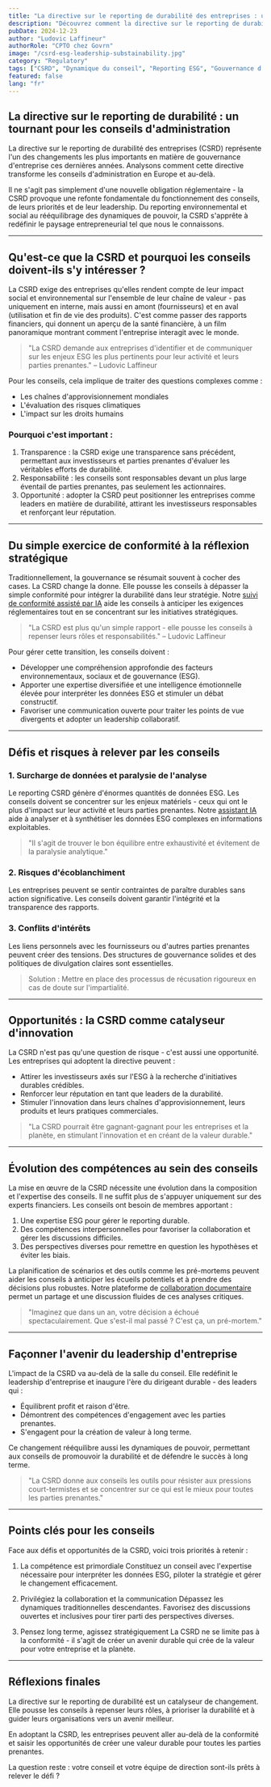```yaml
---
title: "La directive sur le reporting de durabilité des entreprises : un tournant pour les conseils d'administration"
description: "Découvrez comment la directive sur le reporting de durabilité des entreprises (CSRD) transforme la dynamique des conseils d'administration, les obligeant à repenser leurs rôles, leur expertise et leur approche de la durabilité à long terme."
pubDate: 2024-12-23
author: "Ludovic Laffineur"
authorRole: "CPTO chez Govrn"
image: "/csrd-esg-leadership-substainability.jpg"
category: "Regulatory"
tags: ["CSRD", "Dynamique du conseil", "Reporting ESG", "Gouvernance d'entreprise", "Durabilité"]
featured: false
lang: "fr"
---
```


## La directive sur le reporting de durabilité : un tournant pour les conseils d'administration

La directive sur le reporting de durabilité des entreprises (CSRD) représente l'un des changements les plus importants en matière de gouvernance d'entreprise ces dernières années. Analysons comment cette directive transforme les conseils d'administration en Europe et au-delà.

Il ne s'agit pas simplement d'une nouvelle obligation réglementaire - la CSRD provoque une refonte fondamentale du fonctionnement des conseils, de leurs priorités et de leur leadership. Du reporting environnemental et social au rééquilibrage des dynamiques de pouvoir, la CSRD s'apprête à redéfinir le paysage entrepreneurial tel que nous le connaissons.

---

## Qu'est-ce que la CSRD et pourquoi les conseils doivent-ils s'y intéresser ?

La CSRD exige des entreprises qu'elles rendent compte de leur impact social et environnemental sur l'ensemble de leur chaîne de valeur - pas uniquement en interne, mais aussi en amont (fournisseurs) et en aval (utilisation et fin de vie des produits). C'est comme passer des rapports financiers, qui donnent un aperçu de la santé financière, à un film panoramique montrant comment l'entreprise interagit avec le monde.

> "La CSRD demande aux entreprises d'identifier et de communiquer sur les enjeux ESG les plus pertinents pour leur activité et leurs parties prenantes." – Ludovic Laffineur

Pour les conseils, cela implique de traiter des questions complexes comme :
- Les chaînes d'approvisionnement mondiales
- L'évaluation des risques climatiques
- L'impact sur les droits humains

### Pourquoi c'est important :
1. Transparence : la CSRD exige une transparence sans précédent, permettant aux investisseurs et parties prenantes d'évaluer les véritables efforts de durabilité.
2. Responsabilité : les conseils sont responsables devant un plus large éventail de parties prenantes, pas seulement les actionnaires.
3. Opportunité : adopter la CSRD peut positionner les entreprises comme leaders en matière de durabilité, attirant les investisseurs responsables et renforçant leur réputation.

---

## Du simple exercice de conformité à la réflexion stratégique

Traditionnellement, la gouvernance se résumait souvent à cocher des cases. La CSRD change la donne. Elle pousse les conseils à dépasser la simple conformité pour intégrer la durabilité dans leur stratégie. Notre [suivi de conformité assisté par IA](/features/ai-board-compliance-monitoring) aide les conseils à anticiper les exigences réglementaires tout en se concentrant sur les initiatives stratégiques.

> "La CSRD est plus qu'un simple rapport - elle pousse les conseils à repenser leurs rôles et responsabilités." – Ludovic Laffineur

Pour gérer cette transition, les conseils doivent :
- Développer une compréhension approfondie des facteurs environnementaux, sociaux et de gouvernance (ESG).
- Apporter une expertise diversifiée et une intelligence émotionnelle élevée pour interpréter les données ESG et stimuler un débat constructif.
- Favoriser une communication ouverte pour traiter les points de vue divergents et adopter un leadership collaboratif.

---

## Défis et risques à relever par les conseils

### 1. Surcharge de données et paralysie de l'analyse
Le reporting CSRD génère d'énormes quantités de données ESG. Les conseils doivent se concentrer sur les enjeux matériels - ceux qui ont le plus d'impact sur leur activité et leurs parties prenantes. Notre [assistant IA](/features/ai-assistant) aide à analyser et à synthétiser les données ESG complexes en informations exploitables.

> "Il s'agit de trouver le bon équilibre entre exhaustivité et évitement de la paralysie analytique."

### 2. Risques d'écoblanchiment
Les entreprises peuvent se sentir contraintes de paraître durables sans action significative. Les conseils doivent garantir l'intégrité et la transparence des rapports.

### 3. Conflits d'intérêts
Les liens personnels avec les fournisseurs ou d'autres parties prenantes peuvent créer des tensions. Des structures de gouvernance solides et des politiques de divulgation claires sont essentielles.

> Solution : Mettre en place des processus de récusation rigoureux en cas de doute sur l'impartialité.

---

## Opportunités : la CSRD comme catalyseur d'innovation

La CSRD n'est pas qu'une question de risque - c'est aussi une opportunité. Les entreprises qui adoptent la directive peuvent :
- Attirer les investisseurs axés sur l'ESG à la recherche d'initiatives durables crédibles.
- Renforcer leur réputation en tant que leaders de la durabilité.
- Stimuler l'innovation dans leurs chaînes d'approvisionnement, leurs produits et leurs pratiques commerciales.

> "La CSRD pourrait être gagnant-gagnant pour les entreprises et la planète, en stimulant l'innovation et en créant de la valeur durable."

---

## Évolution des compétences au sein des conseils

La mise en œuvre de la CSRD nécessite une évolution dans la composition et l'expertise des conseils. Il ne suffit plus de s'appuyer uniquement sur des experts financiers. Les conseils ont besoin de membres apportant :
1. Une expertise ESG pour gérer le reporting durable.
2. Des compétences interpersonnelles pour favoriser la collaboration et gérer les discussions difficiles.
3. Des perspectives diverses pour remettre en question les hypothèses et éviter les biais.

La planification de scénarios et des outils comme les pré-mortems peuvent aider les conseils à anticiper les écueils potentiels et à prendre des décisions plus robustes. Notre plateforme de [collaboration documentaire](/features/document-collaboration) permet un partage et une discussion fluides de ces analyses critiques.

> "Imaginez que dans un an, votre décision a échoué spectaculairement. Que s'est-il mal passé ? C'est ça, un pré-mortem."

---

## Façonner l'avenir du leadership d'entreprise

L'impact de la CSRD va au-delà de la salle du conseil. Elle redéfinit le leadership d'entreprise et inaugure l'ère du dirigeant durable - des leaders qui :
- Équilibrent profit et raison d'être.
- Démontrent des compétences d'engagement avec les parties prenantes.
- S'engagent pour la création de valeur à long terme.

Ce changement rééquilibre aussi les dynamiques de pouvoir, permettant aux conseils de promouvoir la durabilité et de défendre le succès à long terme.

> "La CSRD donne aux conseils les outils pour résister aux pressions court-termistes et se concentrer sur ce qui est le mieux pour toutes les parties prenantes."

---

## Points clés pour les conseils

Face aux défis et opportunités de la CSRD, voici trois priorités à retenir :

1. La compétence est primordiale
   Constituez un conseil avec l'expertise nécessaire pour interpréter les données ESG, piloter la stratégie et gérer le changement efficacement.

2. Privilégiez la collaboration et la communication
   Dépassez les dynamiques traditionnelles descendantes. Favorisez des discussions ouvertes et inclusives pour tirer parti des perspectives diverses.

3. Pensez long terme, agissez stratégiquement
   La CSRD ne se limite pas à la conformité - il s'agit de créer un avenir durable qui crée de la valeur pour votre entreprise et la planète.

---

## Réflexions finales

La directive sur le reporting de durabilité est un catalyseur de changement. Elle pousse les conseils à repenser leurs rôles, à prioriser la durabilité et à guider leurs organisations vers un avenir meilleur.

En adoptant la CSRD, les entreprises peuvent aller au-delà de la conformité et saisir les opportunités de créer une valeur durable pour toutes les parties prenantes.

La question reste : votre conseil et votre équipe de direction sont-ils prêts à relever le défi ?
